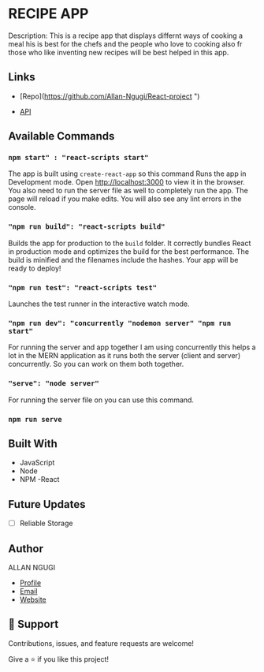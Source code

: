 # RECIPE  APP

Description:
This  is a recipe app that displays differnt ways of cooking a meal his is best for the chefs and the people who love to cooking also fr those who like inventing new recipes will be best helped in this app.

## Links

- [Repo](<https://github.com/Allan-Ngugi/React-project> ")

- [API](<https://edamam-recipe-search.p.rapidapi.com/search> "API")

## Available Commands

### `npm start" : "react-scripts start"`

The app is built using `create-react-app` so this command Runs the app in Development mode. Open [http://localhost:3000](http://localhost:3000) to view it in the browser. You also need to run the server file as well to completely run the app. The page will reload if you make edits.
You will also see any lint errors in the console.

### `"npm run build": "react-scripts build"`

Builds the app for production to the `build` folder. It correctly bundles React in production mode and optimizes the build for the best performance. The build is minified and the filenames include the hashes. Your app will be ready to deploy!

### `"npm run test": "react-scripts test"`

Launches the test runner in the interactive watch mode.

### `"npm run dev": "concurrently "nodemon server" "npm run start"`

For running the server and app together I am using concurrently this helps a lot in the MERN application as it runs both the server (client and server) concurrently. So you can work on them both together.

### `"serve": "node server"`

For running the server file on you can use this command.

### `npm run serve`

## Built With

- JavaScript
- Node
- NPM
-React

## Future Updates

- [ ] Reliable Storage

## Author

ALLAN NGUGI

- [Profile]("https://github.com/Allan-Ngugi/React-project")
- [Email]("allan.ngugi@student.moringaschool.com")
- [Website]("https://recipe-app-an.herokuapp.com/recipe")

## 🤝 Support

Contributions, issues, and feature requests are welcome!

Give a ⭐️ if you like this project!
